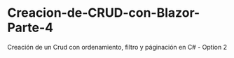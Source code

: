 # Creacion-de-CRUD-con-Blazor-Parte-4
Creación de un Crud con ordenamiento, filtro y páginación en C# - Option 2
